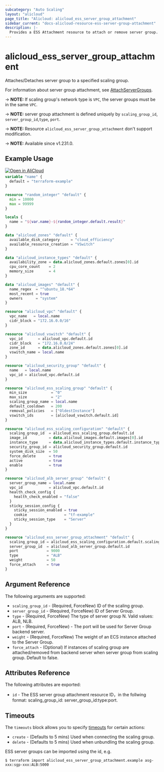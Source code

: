 ```yaml
---
subcategory: "Auto Scaling"
layout: "alicloud"
page_title: "Alicloud: alicloud_ess_server_group_attachment"
sidebar_current: "docs-alicloud-resource-ess-server-group-attachment"
description: |-
  Provides a ESS Attachment resource to attach or remove server group.
---
```


# alicloud_ess_server_group_attachment

Attaches/Detaches server group to a specified scaling group.

For information about  server group attachment, see [AttachServerGroups](https://www.alibabacloud.com/help/en/auto-scaling/developer-reference/api-attachservergroups).

-> **NOTE:** If scaling group's network type is `VPC`, the server groups must be in the same `VPC`.

-> **NOTE:** server group attachment is defined uniquely by `scaling_group_id`, `server_group_id`,`type`, `port`.

-> **NOTE:** Resource `alicloud_ess_server_group_attachment` don't support modification.

-> **NOTE:** Available since v1.231.0.

## Example Usage

<div style="display: block;margin-bottom: 40px;"><div class="oics-button" style="float: right;position: absolute;margin-bottom: 10px;">
  <a href="https://api.aliyun.com/terraform?resource=alicloud_ess_server_group_attachment&exampleId=47b13648-7976-4713-326f-953937390d436d4026ef&activeTab=example&spm=docs.r.ess_server_group_attachment.0.47b1364879&intl_lang=EN_US" target="_blank">
    <img alt="Open in AliCloud" src="https://img.alicdn.com/imgextra/i1/O1CN01hjjqXv1uYUlY56FyX_!!6000000006049-55-tps-254-36.svg" style="max-height: 44px; max-width: 100%;">
  </a>
</div></div>

```terraform
variable "name" {
  default = "terraform-example"
}

resource "random_integer" "default" {
  min = 10000
  max = 99999
}

locals {
  name = "${var.name}-${random_integer.default.result}"
}

data "alicloud_zones" "default" {
  available_disk_category     = "cloud_efficiency"
  available_resource_creation = "VSwitch"
}

data "alicloud_instance_types" "default" {
  availability_zone = data.alicloud_zones.default.zones[0].id
  cpu_core_count    = 2
  memory_size       = 4
}

data "alicloud_images" "default" {
  name_regex  = "^ubuntu_18.*64"
  most_recent = true
  owners      = "system"
}

resource "alicloud_vpc" "default" {
  vpc_name   = local.name
  cidr_block = "172.16.0.0/16"
}

resource "alicloud_vswitch" "default" {
  vpc_id       = alicloud_vpc.default.id
  cidr_block   = "172.16.0.0/24"
  zone_id      = data.alicloud_zones.default.zones[0].id
  vswitch_name = local.name
}

resource "alicloud_security_group" "default" {
  name   = local.name
  vpc_id = alicloud_vpc.default.id
}

resource "alicloud_ess_scaling_group" "default" {
  min_size           = "0"
  max_size           = "2"
  scaling_group_name = local.name
  default_cooldown   = 200
  removal_policies   = ["OldestInstance"]
  vswitch_ids        = [alicloud_vswitch.default.id]
}

resource "alicloud_ess_scaling_configuration" "default" {
  scaling_group_id  = alicloud_ess_scaling_group.default.id
  image_id          = data.alicloud_images.default.images[0].id
  instance_type     = data.alicloud_instance_types.default.instance_types[0].id
  security_group_id = alicloud_security_group.default.id
  system_disk_size  = 50
  force_delete      = true
  active            = true
  enable            = true
}

resource "alicloud_alb_server_group" "default" {
  server_group_name = local.name
  vpc_id            = alicloud_vpc.default.id
  health_check_config {
    health_check_enabled = "false"
  }
  sticky_session_config {
    sticky_session_enabled = true
    cookie                 = "tf-example"
    sticky_session_type    = "Server"
  }
}

resource "alicloud_ess_server_group_attachment" "default" {
  scaling_group_id = alicloud_ess_scaling_configuration.default.scaling_group_id
  server_group_id  = alicloud_alb_server_group.default.id
  port             = 9000
  type             = "ALB"
  weight           = 50
  force_attach     = true
}
```

## Argument Reference

The following arguments are supported:

* `scaling_group_id` - (Required, ForceNew) ID of the scaling group.
* `server_group_id` - (Required, ForceNew) ID of Server Group.
* `type` - (Required, ForceNew) The type of server group N. Valid values: ALB, NLB.
* `port` - (Required, ForceNew) - The port will be used for Server Group backend server.
* `weight` - (Required, ForceNew) The weight of an ECS instance attached to the Server Group.
* `force_attach` - (Optional) If instances of scaling group are attached/removed from backend server when
  server group from scaling group. Default to false.

## Attributes Reference

The following attributes are exported:

* `id` - The ESS server group attachment resource ID，in the follwing format: scaling_group_id:
  server_group_id:type:port.

## Timeouts

The `timeouts` block allows you to specify [timeouts](https://developer.hashicorp.com/terraform/language/resources/syntax#operation-timeouts) for certain actions:

* `create` - (Defaults to 5 mins) Used when connecting the scaling group.
* `delete` - (Defaults to 5 mins) Used when unbundling the scaling group.


ESS server groups can be imported using the id, e.g.

```shell
$ terraform import alicloud_ess_server_group_attachment.example asg-xxx:sgp-xxx:ALB:5000 
```
